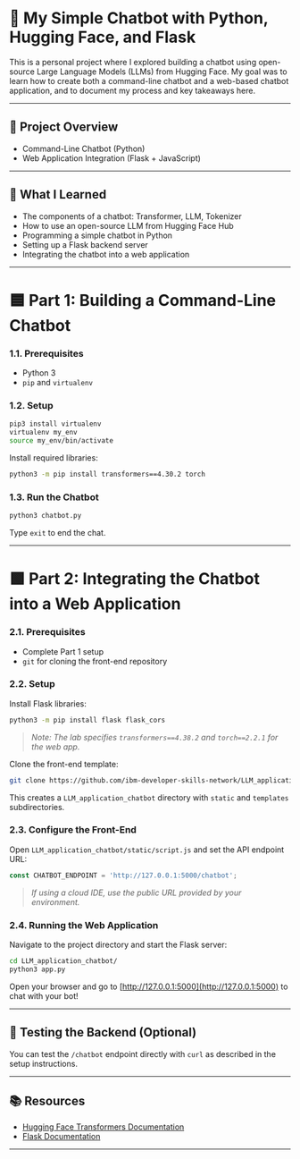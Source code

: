 # 🤖 My Simple Chatbot with Python, Hugging Face, and Flask

This is a personal project where I explored building a chatbot using open-source Large Language Models (LLMs) from Hugging Face. My goal was to learn how to create both a command-line chatbot and a web-based chatbot application, and to document my process and key takeaways here.

---

## 🚀 Project Overview

- Command-Line Chatbot (Python)
- Web Application Integration (Flask + JavaScript)

---

## 🎯 What I Learned

- The components of a chatbot: Transformer, LLM, Tokenizer
- How to use an open-source LLM from Hugging Face Hub
- Programming a simple chatbot in Python
- Setting up a Flask backend server
- Integrating the chatbot into a web application

---

# 🟦 Part 1: Building a Command-Line Chatbot

### 1.1. Prerequisites

- Python 3
- `pip` and `virtualenv`

### 1.2. Setup

```bash
pip3 install virtualenv
virtualenv my_env
source my_env/bin/activate
```

Install required libraries:

```bash
python3 -m pip install transformers==4.30.2 torch
```

### 1.3. Run the Chatbot

```bash
python3 chatbot.py
```

Type `exit` to end the chat.

---

# 🟩 Part 2: Integrating the Chatbot into a Web Application

### 2.1. Prerequisites

- Complete Part 1 setup
- `git` for cloning the front-end repository

### 2.2. Setup

Install Flask libraries:

```bash
python3 -m pip install flask flask_cors
```

> _Note: The lab specifies `transformers==4.38.2` and `torch==2.2.1` for the web app._

Clone the front-end template:

```bash
git clone https://github.com/ibm-developer-skills-network/LLM_application_chatbot
```

This creates a `LLM_application_chatbot` directory with `static` and `templates` subdirectories.

### 2.3. Configure the Front-End

Open `LLM_application_chatbot/static/script.js` and set the API endpoint URL:

```javascript
const CHATBOT_ENDPOINT = 'http://127.0.0.1:5000/chatbot';
```

> _If using a cloud IDE, use the public URL provided by your environment._

### 2.4. Running the Web Application

Navigate to the project directory and start the Flask server:

```bash
cd LLM_application_chatbot/
python3 app.py
```

Open your browser and go to [http://127.0.0.1:5000](http://127.0.0.1:5000) to chat with your bot!

---

## 🧪 Testing the Backend (Optional)

You can test the `/chatbot` endpoint directly with `curl` as described in the setup instructions.

---

## 📚 Resources

- [Hugging Face Transformers Documentation](https://huggingface.co/docs/transformers/index)
- [Flask Documentation](https://flask.palletsprojects.com/)

---